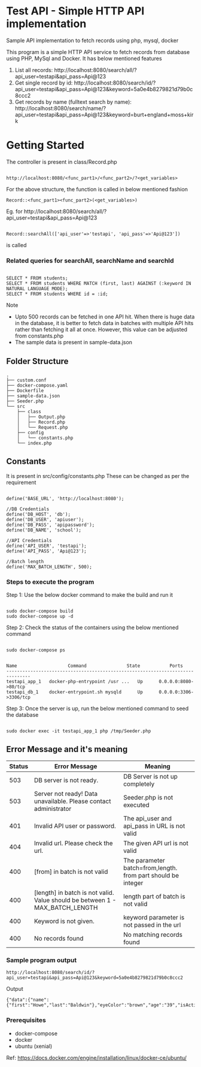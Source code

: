 # Test API - Simple HTTP API implementation
Sample API implementation to fetch records using php, mysql, docker

This program is a simple HTTP API service to fetch records from database using PHP, MySql and Docker. It has below mentioned features

1. List all records: http://localhost:8080/search/all/?api_user=testapi&api_pass=Api@123
2. Get single record by id: http://localhost:8080/search/id/?api_user=testapi&api_pass=Api@123&keyword=5a0e4b8279821d79b0c8ccc2
3. Get records by name (fulltext search by name): http://localhost:8080/search/name/?api_user=testapi&api_pass=Api@123&keyword=burt+england+moss+kirk

# Getting Started

The controller is present in class/Record.php
```

http://localhost:8080/<func_part1>/<func_part2>/?<get_variables>
```

For the above structure, the function is called in below mentioned fashion
```
Record::<func_part1><func_part2>(<get_variables>) 
```
Eg. for http://localhost:8080/search/all/?api_user=testapi&api_pass=Api@123

```

Record::searchAll(['api_user'=>'testapi', 'api_pass'=>'Api@123']) 
```
is called

### Related queries for searchAll, searchName and searchId
```

SELECT * FROM students;
SELECT * FROM students WHERE MATCH (first, last) AGAINST (:keyword IN NATURAL LANGUAGE MODE);
SELECT * FROM students WHERE id = :id;
```


Note 
 - Upto 500 records can be fetched in one API hit. When there is huge data in the database, it is better to fetch data in batches with multiple API hits rather than fetching it all at once. However, this value can be adjusted from constants.php
 - The sample data is present in sample-data.json

## Folder Structure

```
.
├── custom.conf
├── docker-compose.yaml
├── Dockerfile
├── sample-data.json
├── Seeder.php
└── src
    ├── class
    │   ├── Output.php
    │   ├── Record.php
    │   └── Request.php
    ├── config
    │   └── constants.php
    └── index.php
```

## Constants
It is present in src/config/constants.php
These can be changed as per the requirement

```

define('BASE_URL', 'http://localhost:8080');

//DB Credentials
define('DB_HOST', 'db');
define('DB_USER', 'apiuser');
define('DB_PASS', 'apipassword');
define('DB_NAME', 'school');

//API Credentials
define('API_USER', 'testapi');
define('API_PASS', 'Api@123');

//Batch length
define('MAX_BATCH_LENGTH', 500);
```

### Steps to execute the program

Step 1: Use the below docker command to make the build and run it
```

sudo docker-compose build
sudo docker-compose up -d
```
Step 2: Check the status of the containers using the below mentioned command
```

sudo docker-compose ps
```
```

Name                   Command               State           Ports          
-------------------------------------------------------------------------------
testapi_app_1   docker-php-entrypoint /usr ...   Up      0.0.0.0:8080->80/tcp   
testapi_db_1    docker-entrypoint.sh mysqld      Up      0.0.0.0:3306->3306/tcp
```
Step 3: Once the server is up, run the below mentioned command to seed the database
```

sudo docker exec -it testapi_app_1 php /tmp/Seeder.php
```
## Error Message and it's meaning

|Status | Error Message | Meaning |
|-------| --------------| --------|
| 503 | DB server is not ready. | DB Server is not up completely |
| 503 | Server not ready! Data unavailable. Please contact administrator | Seeder.php is not executed |
| 401 | Invalid API user or password. | The api_user and api_pass in URL is not valid |
| 404 | Invalid url. Please check the url. | The given API url is not valid |
| 400 | [from] in batch is not valid | The parameter batch=from,length. from part should be integer |
| 400 | [length] in batch is not valid. Value should be between 1 - MAX_BATCH_LENGTH | length part of batch is not valid |
| 400 | Keyword is not given. | keyword parameter is not passed in the url |
| 400 | No records found | No matching records found |


### Sample program output
```
http://localhost:8080/search/id/?api_user=testapi&api_pass=Api@123&keyword=5a0e4b8279821d79b0c8ccc2
```
Output
```
{"data":{"name":{"first":"Howe","last":"Baldwin"},"eyeColor":"brown","age":"39","isActive":false,"_id":"5a0e4b8279821d79b0c8ccc2"},"status":"success"}
```
### Prerequisites

- docker-compose
- docker
- ubuntu (xenial)

Ref: https://docs.docker.com/engine/installation/linux/docker-ce/ubuntu/

